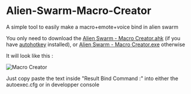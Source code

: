 # Alien-Swarm-Macro-Creator
A simple tool to easily make a macro+emote+voice bind in alien swarm


You only need to download the [Alien Swarm - Macro Creator.ahk](https://raw.githubusercontent.com/wawawawawawawa/Alien-Swarm-Macro-Creator/master/Alien%20Swarm%20-%20Macro%20Creator.ahk) (if you have [autohotkey](https://www.autohotkey.com/) installed), or [Alien Swarm - Macro Creator.exe](https://raw.githubusercontent.com/wawawawawawawa/Alien-Swarm-Macro-Creator/master/Alien%20Swarm%20-%20Macro%20Creator.exe) otherwise

It will look like this :

![Macro Creator](https://i.imgur.com/Cek3NCM.png)

Just copy paste the text inside "Result Bind Command :" into either the autoexec.cfg or in developper console
